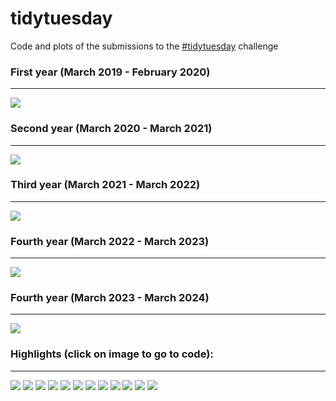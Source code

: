 # tidytuesday

Code and plots of the submissions to the [#tidytuesday](https://github.com/rfordatascience/tidytuesday) challenge  

### First year (March 2019 - February 2020)
---
![](yearly-roundup/52-weeks/52.png)  

### Second year (March 2020 - March 2021)
---
![](yearly-roundup/second-year/secondyear.png)  

### Third year (March 2021 - March 2022)
---
![](yearly-roundup/third-year/third-year.png)  

### Fourth year (March 2022 - March 2023)
---
![](yearly-roundup/fourth-year/fourth-year.png)  

### Fourth year (March 2023 - March 2024)
---
![](yearly-roundup/fifth-year/fifth-year.png)  

### Highlights (click on image to go to code): <br>
---
<div class="row"> 
  <div class="column">
	<a href="2021/2021-week8"><img src="2021/2021-week8/plots/employed.png"></a>
	<a href="2022/2022-week_12"><img src="2022/2022-week_12/plots/babynames-VC.png"></a>
	<a href="2021/2021-week36"><img src="2021/2021-week36/plots/formula1.png"></a>
  	<a href="2020/2020-week31"><img src="2020/2020-week31/plots/penguins.png"></a>
	<a href="2020/2020-week15"><img src="2020/2020-week15/plots/tour-de-france.png"></a>
	<a href="2021/2021-week1"><img src="2021/2023-week45/plots/house.png"></a>
  	<a href="2020/2020-week08"><img src="2020/2020-week08/plots/food-consumption.png"></a>
	<a href="2019/2019-week-51"><img src="2019/2019-week-51/plots/dog-friendliness.png"></a>
	<a href="2019/2019-week-40"><img src="2023/2023-week-20/tornados.png"></a>
	<a href="2019/2019-week-33"><img src="2019/2019-week-33/emperors_table.png"></a>
	<a href="2019/2019-week-32"><img src="2019/2019-week-32/bob_ross.png"></a>
	<a href="2019/2019-week-23"><img src="2019/2019-week-23/ramen.png"></a>
  </div>
</div>
